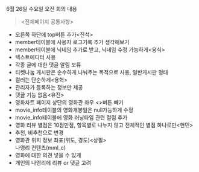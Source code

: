6월 26일 수요일 오전 회의 내용

> <전체페이지 공통사항>  

- 오른쪽 하단에 top버튼 추가<진석>  
- member테이블에 사용자 로그기록 추가 생각해보기  
- member테이블에 닉네임 추가로 받고, 닉네임 수정 가능하게<웅식>  
- 텍스트에디터 사용  
- 각종 글에 대한 댓글 알림 보류  
- 티켓나눔 게시판은 순수하게 나눠주는 목적으로 사용, 일반게시판 형태  
- 컬러는 단순하게<용혁>  
- 관리자가 등록하는 정보만 제공  
- 댓글 기능 없음<유진>  
- 영화차트 페이지 상단의 영화관 좌우 <>버튼 빼기  
- movie_info테이블의 영화개봉일은 null가능하게 수정  
- movie_info테이블에 영화 러닝타임 관련 컬럼 추가  
- 영화 리뷰 별점은 10점만점, 항목별로 나누지 않고 전체적인 별점 하나로만<현민>  
- 추천, 비추천으로 변경  
- 영화관 위치 정보 좌표(위도, 경도)<상필>  
나영리 컨텐츠(mml_c)  
- 영화에 대한 의견 넣을 수 있게  
- 개인의 나영리에 리뷰 or 댓글 고려
<!--stackedit_data:
eyJoaXN0b3J5IjpbMTQzMzQ0NDgyM119
-->